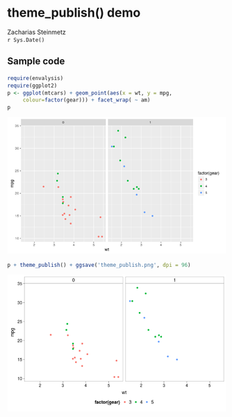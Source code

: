 # theme_publish() demo
Zacharias Steinmetz  
`r Sys.Date()`  



## Sample code


```r
require(envalysis)
require(ggplot2)
p <- ggplot(mtcars) + geom_point(aes(x = wt, y = mpg,
     colour=factor(gear))) + facet_wrap( ~ am)
p
```

![](theme_publish_files/figure-html/theme_publish-1.png)

```r
p + theme_publish() + ggsave('theme_publish.png', dpi = 96)
```

![](theme_publish_files/figure-html/theme_publish-2.png)
